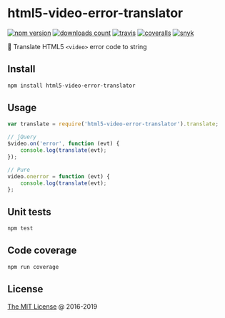 # html5-video-error-translator

[![npm version](https://badge.fury.io/js/html5-video-error-translator.svg)](https://badge.fury.io/js/html5-video-error-translator)
[![downloads count](https://img.shields.io/npm/dt/html5-video-error-translator.svg)](https://www.npmjs.com/~piecioshka)
[![travis](https://img.shields.io/travis/piecioshka/html5-video-error-translator.svg)](https://travis-ci.org/piecioshka/html5-video-error-translator)
[![coveralls](https://coveralls.io/repos/github/piecioshka/html5-video-error-translator/badge.svg?branch=master)](https://coveralls.io/github/piecioshka/html5-video-error-translator?branch=master)
[![snyk](https://snyk.io/test/github/piecioshka/html5-video-error-translator/badge.svg?targetFile=package.json)](https://snyk.io/test/github/piecioshka/html5-video-error-translator?targetFile=package.json)

:hammer: Translate HTML5 `<video>` error code to string

## Install

```bash
npm install html5-video-error-translator
```

## Usage

```javascript
var translate = require('html5-video-error-translator').translate;

// jQuery
$video.on('error', function (evt) {
    console.log(translate(evt);
});

// Pure
video.onerror = function (evt) {
    console.log(translate(evt);
};
```

## Unit tests

```bash
npm test
```

## Code coverage

```bash
npm run coverage
```

## License

[The MIT License](http://piecioshka.mit-license.org) @ 2016-2019
